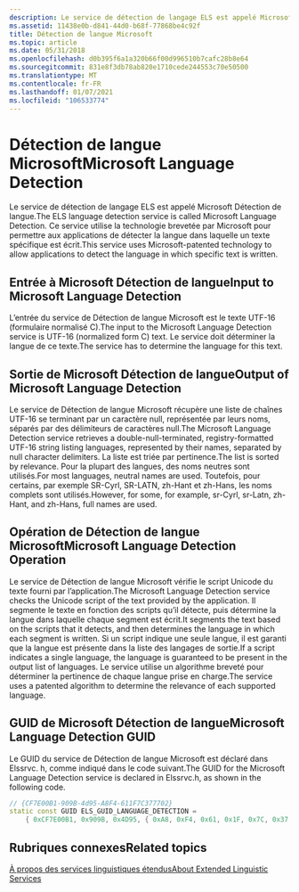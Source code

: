 ```yaml
---
description: Le service de détection de langage ELS est appelé Microsoft Détection de langue. Ce service utilise la technologie brevetée par Microsoft pour permettre aux applications de détecter la langue dans laquelle un texte spécifique est écrit.
ms.assetid: 11438e0b-d841-44d0-b68f-77868be4c92f
title: Détection de langue Microsoft
ms.topic: article
ms.date: 05/31/2018
ms.openlocfilehash: d0b395f6a1a320b66f00d996510b7cafc28b8e64
ms.sourcegitcommit: 831e8f3db78ab820e1710cede244553c70e50500
ms.translationtype: MT
ms.contentlocale: fr-FR
ms.lasthandoff: 01/07/2021
ms.locfileid: "106533774"
---
```

# <a name="microsoft-language-detection"></a><span data-ttu-id="83ec3-104">Détection de langue Microsoft</span><span class="sxs-lookup"><span data-stu-id="83ec3-104">Microsoft Language Detection</span></span>

<span data-ttu-id="83ec3-105">Le service de détection de langage ELS est appelé Microsoft Détection de langue.</span><span class="sxs-lookup"><span data-stu-id="83ec3-105">The ELS language detection service is called Microsoft Language Detection.</span></span> <span data-ttu-id="83ec3-106">Ce service utilise la technologie brevetée par Microsoft pour permettre aux applications de détecter la langue dans laquelle un texte spécifique est écrit.</span><span class="sxs-lookup"><span data-stu-id="83ec3-106">This service uses Microsoft-patented technology to allow applications to detect the language in which specific text is written.</span></span>

## <a name="input-to-microsoft-language-detection"></a><span data-ttu-id="83ec3-107">Entrée à Microsoft Détection de langue</span><span class="sxs-lookup"><span data-stu-id="83ec3-107">Input to Microsoft Language Detection</span></span>

<span data-ttu-id="83ec3-108">L’entrée du service de Détection de langue Microsoft est le texte UTF-16 (formulaire normalisé C).</span><span class="sxs-lookup"><span data-stu-id="83ec3-108">The input to the Microsoft Language Detection service is UTF-16 (normalized form C) text.</span></span> <span data-ttu-id="83ec3-109">Le service doit déterminer la langue de ce texte.</span><span class="sxs-lookup"><span data-stu-id="83ec3-109">The service has to determine the language for this text.</span></span>

## <a name="output-of-microsoft-language-detection"></a><span data-ttu-id="83ec3-110">Sortie de Microsoft Détection de langue</span><span class="sxs-lookup"><span data-stu-id="83ec3-110">Output of Microsoft Language Detection</span></span>

<span data-ttu-id="83ec3-111">Le service de Détection de langue Microsoft récupère une liste de chaînes UTF-16 se terminant par un caractère null, représentée par leurs noms, séparés par des délimiteurs de caractères null.</span><span class="sxs-lookup"><span data-stu-id="83ec3-111">The Microsoft Language Detection service retrieves a double-null-terminated, registry-formatted UTF-16 string listing languages, represented by their names, separated by null character delimiters.</span></span> <span data-ttu-id="83ec3-112">La liste est triée par pertinence.</span><span class="sxs-lookup"><span data-stu-id="83ec3-112">The list is sorted by relevance.</span></span> <span data-ttu-id="83ec3-113">Pour la plupart des langues, des noms neutres sont utilisés.</span><span class="sxs-lookup"><span data-stu-id="83ec3-113">For most languages, neutral names are used.</span></span> <span data-ttu-id="83ec3-114">Toutefois, pour certains, par exemple SR-Cyrl, SR-LATN, zh-Hant et zh-Hans, les noms complets sont utilisés.</span><span class="sxs-lookup"><span data-stu-id="83ec3-114">However, for some, for example, sr-Cyrl, sr-Latn, zh-Hant, and zh-Hans, full names are used.</span></span>

## <a name="microsoft-language-detection-operation"></a><span data-ttu-id="83ec3-115">Opération de Détection de langue Microsoft</span><span class="sxs-lookup"><span data-stu-id="83ec3-115">Microsoft Language Detection Operation</span></span>

<span data-ttu-id="83ec3-116">Le service de Détection de langue Microsoft vérifie le script Unicode du texte fourni par l’application.</span><span class="sxs-lookup"><span data-stu-id="83ec3-116">The Microsoft Language Detection service checks the Unicode script of the text provided by the application.</span></span> <span data-ttu-id="83ec3-117">Il segmente le texte en fonction des scripts qu’il détecte, puis détermine la langue dans laquelle chaque segment est écrit.</span><span class="sxs-lookup"><span data-stu-id="83ec3-117">It segments the text based on the scripts that it detects, and then determines the language in which each segment is written.</span></span> <span data-ttu-id="83ec3-118">Si un script indique une seule langue, il est garanti que la langue est présente dans la liste des langages de sortie.</span><span class="sxs-lookup"><span data-stu-id="83ec3-118">If a script indicates a single language, the language is guaranteed to be present in the output list of languages.</span></span> <span data-ttu-id="83ec3-119">Le service utilise un algorithme breveté pour déterminer la pertinence de chaque langue prise en charge.</span><span class="sxs-lookup"><span data-stu-id="83ec3-119">The service uses a patented algorithm to determine the relevance of each supported language.</span></span>

## <a name="microsoft-language-detection-guid"></a><span data-ttu-id="83ec3-120">GUID de Microsoft Détection de langue</span><span class="sxs-lookup"><span data-stu-id="83ec3-120">Microsoft Language Detection GUID</span></span>

<span data-ttu-id="83ec3-121">Le GUID du service de Détection de langue Microsoft est déclaré dans Elssrvc. h, comme indiqué dans le code suivant.</span><span class="sxs-lookup"><span data-stu-id="83ec3-121">The GUID for the Microsoft Language Detection service is declared in Elssrvc.h, as shown in the following code.</span></span>


```C++
// {CF7E00B1-909B-4d95-A8F4-611F7C377702}
static const GUID ELS_GUID_LANGUAGE_DETECTION =
    { 0xCF7E00B1, 0x909B, 0x4D95, { 0xA8, 0xF4, 0x61, 0x1F, 0x7C, 0x37, 0x77, 0x02 } };
```



## <a name="related-topics"></a><span data-ttu-id="83ec3-122">Rubriques connexes</span><span class="sxs-lookup"><span data-stu-id="83ec3-122">Related topics</span></span>

<dl> <dt>

[<span data-ttu-id="83ec3-123">À propos des services linguistiques étendus</span><span class="sxs-lookup"><span data-stu-id="83ec3-123">About Extended Linguistic Services</span></span>](about-extended-linguistic-services.md)
</dt> </dl>

 

 



